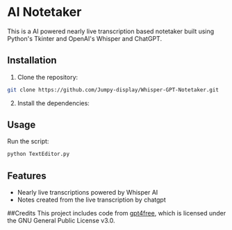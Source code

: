 # AI Notetaker

This is a AI powered nearly live transcription based notetaker built using Python's Tkinter and OpenAI's Whisper and ChatGPT.

## Installation

1. Clone the repository:
```bash
git clone https://github.com/Jumpy-display/Whisper-GPT-Notetaker.git
```
2. Install the dependencies:
## Usage
Run the script:
```bash
python TextEditor.py
```
## Features
- Nearly live transcriptions powered by Whisper AI
- Notes created from the live transcription by chatgpt

##Credits
This project includes code from [gpt4free](https://github.com/xtekky/gpt4free.git), which is licensed under the GNU General Public License v3.0.
